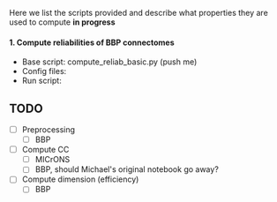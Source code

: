 
Here we list the scripts provided and describe what properties they are used to compute **in progress**


####  1. Compute reliabilities of BBP connectomes 
  - Base script:  compute_reliab_basic.py (push me)
  - Config files: 
  - Run script: 

## TODO

- [ ] Preprocessing
  - [ ] BBP 
- [ ] Compute CC
  - [ ] MICrONS
  - [ ] BBP, should Michael's original notebook go away?
- [ ] Compute dimension (efficiency)
  - [ ] BBP
